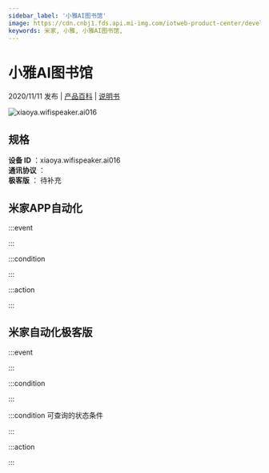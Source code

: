 ```yaml
---
sidebar_label: '小雅AI图书馆'
image: https://cdn.cnbj1.fds.api.mi-img.com/iotweb-product-center/developer_1591943510939fxUZE2ST.png?GalaxyAccessKeyId=AKVGLQWBOVIRQ3XLEW&Expires=9223372036854775807&Signature=B5kRFXN2MePyXUpjazbtGoasOqA=
keywords: 米家, 小雅, 小雅AI图书馆, 
---
```

# 小雅AI图书馆

2020/11/11 发布 | [产品百科](https://home.mi.com/webapp/content/baike/product/index.html?model=xiaoya.wifispeaker.ai016/) | [说明书](https://home.mi.com/views/introduction.html?model=xiaoya.wifispeaker.ai016&region=cn)

![xiaoya.wifispeaker.ai016](https://cdn.cnbj1.fds.api.mi-img.com/iotweb-product-center/developer_1591943510939fxUZE2ST.png?GalaxyAccessKeyId=AKVGLQWBOVIRQ3XLEW&Expires=9223372036854775807&Signature=B5kRFXN2MePyXUpjazbtGoasOqA=)

## 规格  
> 
**设备 ID** ：xiaoya.wifispeaker.ai016  
**通讯协议** ：  
**极客版**  ： 待补充 


## 米家APP自动化  

:::event  

:::

:::condition  

:::

:::action   

:::

## 米家自动化极客版  

:::event  

:::

:::condition  

:::

:::condition 可查询的状态条件  

:::

:::action  

:::

        
